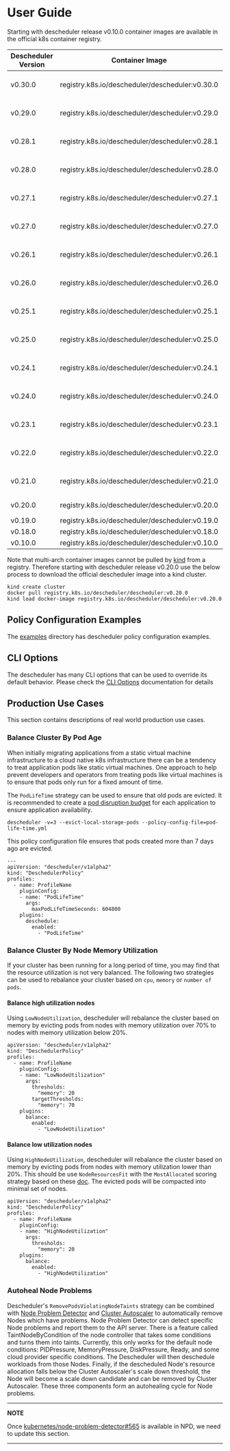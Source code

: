 # User Guide

Starting with descheduler release v0.10.0 container images are available in the official k8s container registry.

Descheduler Version | Container Image                                 | Architectures           |
------------------- |-------------------------------------------------|-------------------------|
v0.30.0             | registry.k8s.io/descheduler/descheduler:v0.30.0 | AMD64<br>ARM64<br>ARMv7 |
v0.29.0             | registry.k8s.io/descheduler/descheduler:v0.29.0 | AMD64<br>ARM64<br>ARMv7 |
v0.28.1             | registry.k8s.io/descheduler/descheduler:v0.28.1 | AMD64<br>ARM64<br>ARMv7 |
v0.28.0             | registry.k8s.io/descheduler/descheduler:v0.28.0 | AMD64<br>ARM64<br>ARMv7 |
v0.27.1             | registry.k8s.io/descheduler/descheduler:v0.27.1 | AMD64<br>ARM64<br>ARMv7 |
v0.27.0             | registry.k8s.io/descheduler/descheduler:v0.27.0 | AMD64<br>ARM64<br>ARMv7 |
v0.26.1             | registry.k8s.io/descheduler/descheduler:v0.26.1 | AMD64<br>ARM64<br>ARMv7 |
v0.26.0             | registry.k8s.io/descheduler/descheduler:v0.26.0 | AMD64<br>ARM64<br>ARMv7 |
v0.25.1             | registry.k8s.io/descheduler/descheduler:v0.25.1 | AMD64<br>ARM64<br>ARMv7 |
v0.25.0             | registry.k8s.io/descheduler/descheduler:v0.25.0 | AMD64<br>ARM64<br>ARMv7 |
v0.24.1             | registry.k8s.io/descheduler/descheduler:v0.24.1 | AMD64<br>ARM64<br>ARMv7 |
v0.24.0             | registry.k8s.io/descheduler/descheduler:v0.24.0 | AMD64<br>ARM64<br>ARMv7 |
v0.23.1             | registry.k8s.io/descheduler/descheduler:v0.23.1 | AMD64<br>ARM64<br>ARMv7 |
v0.22.0             | registry.k8s.io/descheduler/descheduler:v0.22.0 | AMD64<br>ARM64<br>ARMv7 |
v0.21.0             | registry.k8s.io/descheduler/descheduler:v0.21.0 | AMD64<br>ARM64<br>ARMv7 |
v0.20.0             | registry.k8s.io/descheduler/descheduler:v0.20.0 | AMD64<br>ARM64          |
v0.19.0             | registry.k8s.io/descheduler/descheduler:v0.19.0 | AMD64                   |
v0.18.0             | registry.k8s.io/descheduler/descheduler:v0.18.0 | AMD64                   |
v0.10.0             | registry.k8s.io/descheduler/descheduler:v0.10.0 | AMD64                   |

Note that multi-arch container images cannot be pulled by [kind](https://kind.sigs.k8s.io) from a registry. Therefore
starting with descheduler release v0.20.0 use the below process to download the official descheduler
image into a kind cluster.
```
kind create cluster
docker pull registry.k8s.io/descheduler/descheduler:v0.20.0
kind load docker-image registry.k8s.io/descheduler/descheduler:v0.20.0
```

## Policy Configuration Examples
The [examples](https://github.com/kubernetes-sigs/descheduler/tree/master/examples) directory has descheduler policy configuration examples.

## CLI Options
The descheduler has many CLI options that can be used to override its default behavior. Please check the [CLI Options](./cli/descheduler.md) documentation for details

## Production Use Cases
This section contains descriptions of real world production use cases.

### Balance Cluster By Pod Age
When initially migrating applications from a static virtual machine infrastructure to a cloud native k8s
infrastructure there can be a tendency to treat application pods like static virtual machines. One approach
to help prevent developers and operators from treating pods like virtual machines is to ensure that pods
only run for a fixed amount
of time.

The `PodLifeTime` strategy can be used to ensure that old pods are evicted. It is recommended to create a
[pod disruption budget](https://kubernetes.io/docs/tasks/run-application/configure-pdb/) for each
application to ensure application availability.
```
descheduler -v=3 --evict-local-storage-pods --policy-config-file=pod-life-time.yml
```

This policy configuration file ensures that pods created more than 7 days ago are evicted.
```
---
apiVersion: "descheduler/v1alpha2"
kind: "DeschedulerPolicy"
profiles:
  - name: ProfileName
    pluginConfig:
    - name: "PodLifeTime"
      args:
        maxPodLifeTimeSeconds: 604800
    plugins:
      deschedule:
        enabled:
          - "PodLifeTime"
```

### Balance Cluster By Node Memory Utilization
If your cluster has been running for a long period of time, you may find that the resource utilization is not very
balanced. The following two strategies can be used to rebalance your cluster based on `cpu`, `memory`
or `number of pods`.

#### Balance high utilization nodes
Using `LowNodeUtilization`, descheduler will rebalance the cluster based on memory by evicting pods
from nodes with memory utilization over 70% to nodes with memory utilization below 20%.

```
apiVersion: "descheduler/v1alpha2"
kind: "DeschedulerPolicy"
profiles:
  - name: ProfileName
    pluginConfig:
    - name: "LowNodeUtilization"
      args:
        thresholds:
          "memory": 20
        targetThresholds:
          "memory": 70
    plugins:
      balance:
        enabled:
          - "LowNodeUtilization"
```

#### Balance low utilization nodes
Using `HighNodeUtilization`, descheduler will rebalance the cluster based on memory by evicting pods
from nodes with memory utilization lower than 20%. This should be use `NodeResourcesFit` with the `MostAllocated` scoring strategy based on these [doc](https://kubernetes.io/docs/reference/scheduling/config/#scheduling-plugins).
The evicted pods will be compacted into minimal set of nodes.

```
apiVersion: "descheduler/v1alpha2"
kind: "DeschedulerPolicy"
profiles:
  - name: ProfileName
    pluginConfig:
    - name: "HighNodeUtilization"
      args:
        thresholds:
          "memory": 20
    plugins:
      balance:
        enabled:
          - "HighNodeUtilization"
```

### Autoheal Node Problems

Descheduler's `RemovePodsViolatingNodeTaints` strategy can be combined with
[Node Problem Detector](https://github.com/kubernetes/node-problem-detector/) and
[Cluster Autoscaler](https://github.com/kubernetes/autoscaler/tree/master/cluster-autoscaler) to automatically remove
Nodes which have problems. Node Problem Detector can detect specific Node problems and report them to the API server.
There is a feature called TaintNodeByCondition of the node controller that takes some conditions and turns them into taints. Currently, this only works for the default node conditions: PIDPressure, MemoryPressure, DiskPressure, Ready, and some cloud provider specific conditions.
The Descheduler will then deschedule workloads from those Nodes. Finally, if the descheduled Node's resource
allocation falls below the Cluster Autoscaler's scale down threshold, the Node will become a scale down candidate
and can be removed by Cluster Autoscaler. These three components form an autohealing cycle for Node problems.

---
**NOTE**

Once [kubernetes/node-problem-detector#565](https://github.com/kubernetes/node-problem-detector/pull/565) is available in NPD, we need to update this section.

---
